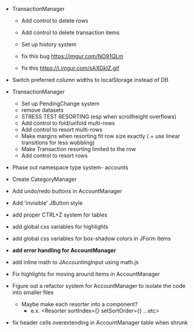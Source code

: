 -   TransactionManager

    -   Add control to delete rows
    -   Add control to delete transaction items
    -   Set up history system

    -   fix this bug https://imgur.com/NO91QLm
    -   fix this https://i.imgur.com/sAXGkIZ.gif

-   Switch preferred column widths to localStorage instead of DB

-   TransactionManager
    -   Set up PendingChange system
    -   remove datasets
    -   STRESS TEST RESORTING (esp when scrollheight overflows)
    -   Add control to fold/unfold multi-rows
    -   Add control to resort multi-rows
    -   Make margins when resorting fit row size exactly ( + use linear transitions for less wobbling)
    -   Make Transaction resorting limited to the row
    -   Add control to resort rows
-   Phase out namespace type system- accounts
-   Create CategoryManager
-   Add undo/redo buttons in AccountManager
-   Add 'invisible' JButton style
-   add proper CTRL+Z system for tables
-   add global css variables for highlights
-   add global css variables for box-shadow colors in JForm items
-   **add error handling for AccountManager**
-   add inline math to JAccountingInput using math.js
-   Fix highlights for moving around items in AccountManager
-   Figure out a refactor system for AccountManager to isolate the code into smaller files
    -   Maybe make each resorter into a component?
        -   e.x. <Resorter sortIndex={} setSortOrder={} ...etc>
-   fix header cells overextending in AccountManager table when shrunk
